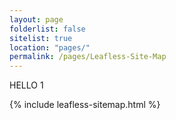 ```yaml
---
layout: page
folderlist: false
sitelist: true
location: "pages/"
permalink: /pages/Leafless-Site-Map
---
```


HELLO 1

{% include leafless-sitemap.html %}